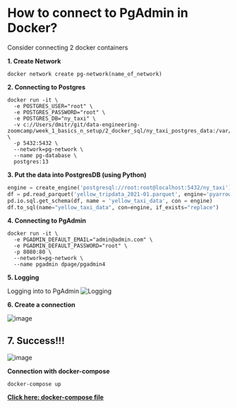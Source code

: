 
# How to connect to PgAdmin in Docker?

Consider connecting 2 docker containers

**1. Create Network**

```docker
docker network create pg-network(name_of_network)
```

**2. Connecting to Postgres**

```docker
docker run -it \
  -e POSTGRES_USER="root" \
  -e POSTGRES_PASSWORD="root" \
  -e POSTGRES_DB="ny_taxi" \
  -v c://Users/dmitr/git/data-engineering-zoomcamp/week_1_basics_n_setup/2_docker_sql/ny_taxi_postgres_data:/var/lib/postgresql/data \
  -p 5432:5432 \ 
  --network=pg-network \ 
  --name pg-database \
  postgres:13
```

**3. Put the data into PostgresDB (using Python)**

```python
engine = create_engine('postgresql://root:root@localhost:5432/ny_taxi')
df = pd.read_parquet('yellow_tripdata_2021-01.parquet', engine='pyarrow')
pd.io.sql.get_schema(df, name = 'yellow_taxi_data', con = engine)
df.to_sql(name="yellow_taxi_data", con=engine, if_exists="replace")
```
**4. Connecting to PgAdmin**

```docker
docker run -it \
  -e PGADMIN_DEFAULT_EMAIL="admin@admin.com" \
  -e PGADMIN_DEFAULT_PASSWORD="root" \
  -p 8080:80 \
  --network=pg-network \
  --name pgadmin dpage/pgadmin4
```

**5. Logging** 

Logging into to PgAdmin 
![Logging](https://user-images.githubusercontent.com/55916170/181265341-3a8dc817-f332-4f3b-8b22-f6ef7fe0f634.png)

**6. Create a connection**

![image](https://user-images.githubusercontent.com/55916170/181265984-3344a392-3ccd-4c96-8f4b-b8314d506b20.png)

## 7. Success!!!

![image](https://user-images.githubusercontent.com/55916170/181266778-b2e16c84-7bd0-4291-8725-600d2b19da04.png)

**Connection with docker-compose**

```docker
docker-compose up
```

**[Click here: docker-compose file](https://github.com/prosimpleee/data_engineering_/blob/main/data-engineering-zoomcamp/week_1_basics_n_setup/docker-compose.yaml)**







